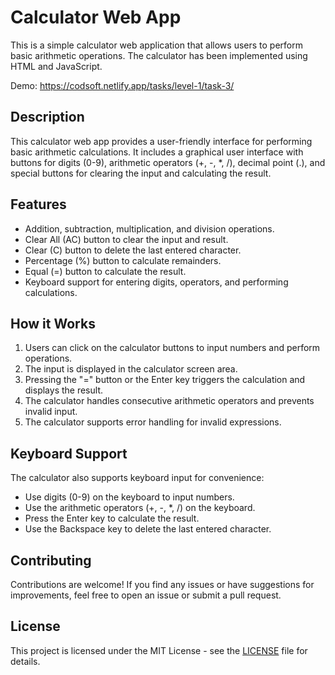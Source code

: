 # Calculator Web App

This is a simple calculator web application that allows users to perform basic arithmetic operations. The calculator has been implemented using HTML and JavaScript.

Demo: https://codsoft.netlify.app/tasks/level-1/task-3/

## Description

This calculator web app provides a user-friendly interface for performing basic arithmetic calculations. It includes a graphical user interface with buttons for digits (0-9), arithmetic operators (+, -, *, /), decimal point (.), and special buttons for clearing the input and calculating the result.

## Features

- Addition, subtraction, multiplication, and division operations.
- Clear All (AC) button to clear the input and result.
- Clear (C) button to delete the last entered character.
- Percentage (%) button to calculate remainders.
- Equal (=) button to calculate the result.
- Keyboard support for entering digits, operators, and performing calculations.

## How it Works

1. Users can click on the calculator buttons to input numbers and perform operations.
2. The input is displayed in the calculator screen area.
3. Pressing the "=" button or the Enter key triggers the calculation and displays the result.
4. The calculator handles consecutive arithmetic operators and prevents invalid input.
5. The calculator supports error handling for invalid expressions.

## Keyboard Support

The calculator also supports keyboard input for convenience:

- Use digits (0-9) on the keyboard to input numbers.
- Use the arithmetic operators (+, -, *, /) on the keyboard.
- Press the Enter key to calculate the result.
- Use the Backspace key to delete the last entered character.

## Contributing

Contributions are welcome! If you find any issues or have suggestions for improvements, feel free to open an issue or submit a pull request.

## License

This project is licensed under the MIT License - see the [LICENSE](LICENSE) file for details.
